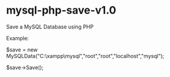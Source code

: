 # mysql-php-save-v1.0
Save a MySQL Database using PHP

Example:

$save = new MySQLData("C:\\xampp\\mysql","root","root","localhost","mysql");

$save->Save();
